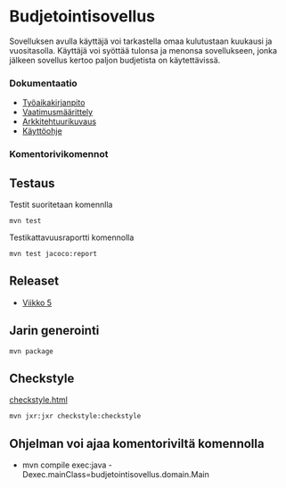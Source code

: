 # Budjetointisovellus
Sovelluksen avulla käyttäjä voi tarkastella omaa kulutustaan kuukausi ja vuositasolla. Käyttäjä voi syöttää tulonsa ja menonsa sovellukseen, jonka jälkeen sovellus kertoo paljon budjetista on käytettävissä.


### Dokumentaatio

* [Työaikakirjanpito](https://github.com/veliblesku/ot-harjoitustyo2019s/blob/master/dokumentaatio/tyoaikakirjanpito.md)
* [Vaatimusmäärittely](https://github.com/veliblesku/ot-harjoitustyo2019s/blob/master/dokumentaatio/vaatimusmaarittely.md)
* [Arkkitehtuurikuvaus](https://github.com/veliblesku/ot-harjoitustyo2019s/blob/master/dokumentaatio/arkkitehtuuri.md)
* [Käyttöohje](https://github.com/veliblesku/ot-harjoitustyo2019s/blob/master/dokumentaatio/kayttoohje.md)

### Komentorivikomennot

## Testaus

Testit suoritetaan komennlla
```
mvn test
```

Testikattavuusraportti komennolla
```
mvn test jacoco:report
```


## Releaset
* [Viikko 5](https://github.com/veliblesku/ot-harjoitustyo2019s/releases/tag/viikko5)

## Jarin generointi
```
mvn package
```

## Checkstyle
[checkstyle.html]()
```
mvn jxr:jxr checkstyle:checkstyle
```

## Ohjelman voi ajaa komentoriviltä komennolla

* mvn compile exec:java -Dexec.mainClass=budjetointisovellus.domain.Main

